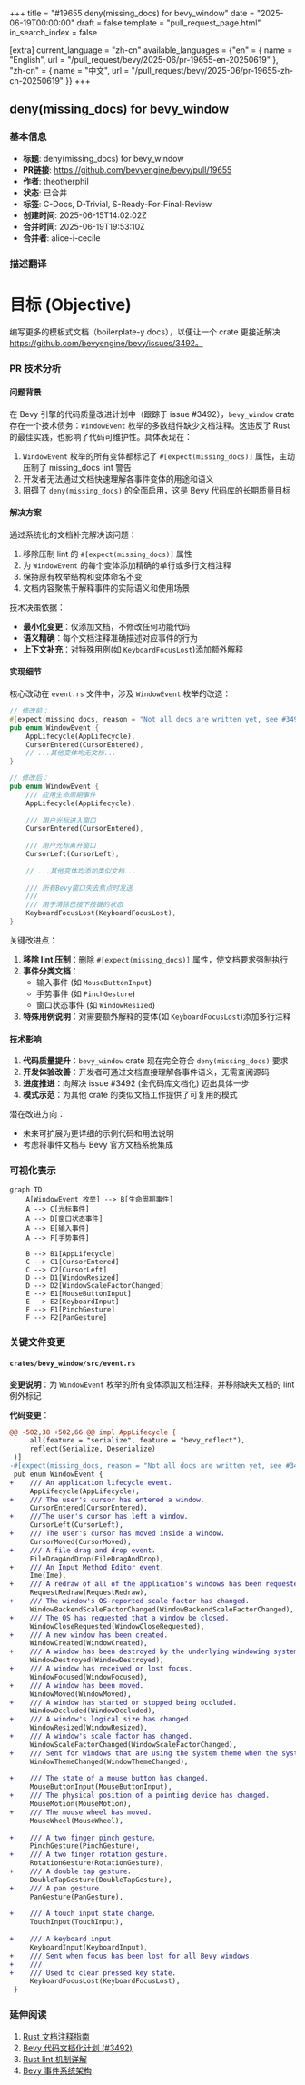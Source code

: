 +++
title = "#19655 deny(missing_docs) for bevy_window"
date = "2025-06-19T00:00:00"
draft = false
template = "pull_request_page.html"
in_search_index = false

[extra]
current_language = "zh-cn"
available_languages = {"en" = { name = "English", url = "/pull_request/bevy/2025-06/pr-19655-en-20250619" }, "zh-cn" = { name = "中文", url = "/pull_request/bevy/2025-06/pr-19655-zh-cn-20250619" }}
+++

## deny(missing_docs) for bevy_window

### 基本信息
- **标题**: deny(missing_docs) for bevy_window
- **PR链接**: https://github.com/bevyengine/bevy/pull/19655
- **作者**: theotherphil
- **状态**: 已合并
- **标签**: C-Docs, D-Trivial, S-Ready-For-Final-Review
- **创建时间**: 2025-06-15T14:02:02Z
- **合并时间**: 2025-06-19T19:53:10Z
- **合并者**: alice-i-cecile

### 描述翻译
# 目标 (Objective)

编写更多的模板式文档（boilerplate-y docs），以便让一个 crate 更接近解决 https://github.com/bevyengine/bevy/issues/3492。

### PR 技术分析

#### 问题背景
在 Bevy 引擎的代码质量改进计划中（跟踪于 issue #3492），`bevy_window` crate 存在一个技术债务：`WindowEvent` 枚举的多数组件缺少文档注释。这违反了 Rust 的最佳实践，也影响了代码可维护性。具体表现在：

1. `WindowEvent` 枚举的所有变体都标记了 `#[expect(missing_docs)]` 属性，主动压制了 missing_docs lint 警告
2. 开发者无法通过文档快速理解各事件变体的用途和语义
3. 阻碍了 `deny(missing_docs)` 的全面启用，这是 Bevy 代码库的长期质量目标

#### 解决方案
通过系统化的文档补充解决该问题：
1. 移除压制 lint 的 `#[expect(missing_docs)]` 属性
2. 为 `WindowEvent` 的每个变体添加精确的单行或多行文档注释
3. 保持原有枚举结构和变体命名不变
4. 文档内容聚焦于解释事件的实际语义和使用场景

技术决策依据：
- **最小化变更**：仅添加文档，不修改任何功能代码
- **语义精确**：每个文档注释准确描述对应事件的行为
- **上下文补充**：对特殊用例(如 `KeyboardFocusLost`)添加额外解释

#### 实现细节
核心改动在 `event.rs` 文件中，涉及 `WindowEvent` 枚举的改造：
```rust
// 修改前：
#[expect(missing_docs, reason = "Not all docs are written yet, see #3492.")]
pub enum WindowEvent {
    AppLifecycle(AppLifecycle),
    CursorEntered(CursorEntered),
    // ...其他变体均无文档...
}

// 修改后：
pub enum WindowEvent {
    /// 应用生命周期事件
    AppLifecycle(AppLifecycle),
    
    /// 用户光标进入窗口
    CursorEntered(CursorEntered),
    
    /// 用户光标离开窗口
    CursorLeft(CursorLeft),
    
    // ...其他变体均添加类似文档...
    
    /// 所有Bevy窗口失去焦点时发送
    ///
    /// 用于清除已按下按键的状态
    KeyboardFocusLost(KeyboardFocusLost),
}
```
关键改进点：
1. **移除 lint 压制**：删除 `#[expect(missing_docs)]` 属性，使文档要求强制执行
2. **事件分类文档**：
   - 输入事件 (如 `MouseButtonInput`)
   - 手势事件 (如 `PinchGesture`)
   - 窗口状态事件 (如 `WindowResized`)
3. **特殊用例说明**：对需要额外解释的变体(如 `KeyboardFocusLost`)添加多行注释

#### 技术影响
1. **代码质量提升**：`bevy_window` crate 现在完全符合 `deny(missing_docs)` 要求
2. **开发体验改善**：开发者可通过文档直接理解各事件语义，无需查阅源码
3. **进度推进**：向解决 issue #3492 (全代码库文档化) 迈出具体一步
4. **模式示范**：为其他 crate 的类似文档工作提供了可复用的模式

潜在改进方向：
- 未来可扩展为更详细的示例代码和用法说明
- 考虑将事件文档与 Bevy 官方文档系统集成

### 可视化表示

```mermaid
graph TD
    A[WindowEvent 枚举] --> B[生命周期事件]
    A --> C[光标事件]
    A --> D[窗口状态事件]
    A --> E[输入事件]
    A --> F[手势事件]
    
    B --> B1[AppLifecycle]
    C --> C1[CursorEntered]
    C --> C2[CursorLeft]
    D --> D1[WindowResized]
    D --> D2[WindowScaleFactorChanged]
    E --> E1[MouseButtonInput]
    E --> E2[KeyboardInput]
    F --> F1[PinchGesture]
    F --> F2[PanGesture]
```

### 关键文件变更

#### `crates/bevy_window/src/event.rs`
**变更说明**：为 `WindowEvent` 枚举的所有变体添加文档注释，并移除缺失文档的 lint 例外标记

**代码变更**：
```diff
@@ -502,38 +502,66 @@ impl AppLifecycle {
     all(feature = "serialize", feature = "bevy_reflect"),
     reflect(Serialize, Deserialize)
 )]
-#[expect(missing_docs, reason = "Not all docs are written yet, see #3492.")]
 pub enum WindowEvent {
+    /// An application lifecycle event.
     AppLifecycle(AppLifecycle),
+    /// The user's cursor has entered a window.
     CursorEntered(CursorEntered),
+    ///The user's cursor has left a window.
     CursorLeft(CursorLeft),
+    /// The user's cursor has moved inside a window.
     CursorMoved(CursorMoved),
+    /// A file drag and drop event.
     FileDragAndDrop(FileDragAndDrop),
+    /// An Input Method Editor event.
     Ime(Ime),
+    /// A redraw of all of the application's windows has been requested.
     RequestRedraw(RequestRedraw),
+    /// The window's OS-reported scale factor has changed.
     WindowBackendScaleFactorChanged(WindowBackendScaleFactorChanged),
+    /// The OS has requested that a window be closed.
     WindowCloseRequested(WindowCloseRequested),
+    /// A new window has been created.
     WindowCreated(WindowCreated),
+    /// A window has been destroyed by the underlying windowing system.
     WindowDestroyed(WindowDestroyed),
+    /// A window has received or lost focus.
     WindowFocused(WindowFocused),
+    /// A window has been moved.
     WindowMoved(WindowMoved),
+    /// A window has started or stopped being occluded.
     WindowOccluded(WindowOccluded),
+    /// A window's logical size has changed.
     WindowResized(WindowResized),
+    /// A window's scale factor has changed.
     WindowScaleFactorChanged(WindowScaleFactorChanged),
+    /// Sent for windows that are using the system theme when the system theme changes.
     WindowThemeChanged(WindowThemeChanged),
 
+    /// The state of a mouse button has changed.
     MouseButtonInput(MouseButtonInput),
+    /// The physical position of a pointing device has changed.
     MouseMotion(MouseMotion),
+    /// The mouse wheel has moved.
     MouseWheel(MouseWheel),
 
+    /// A two finger pinch gesture.
     PinchGesture(PinchGesture),
+    /// A two finger rotation gesture.
     RotationGesture(RotationGesture),
+    /// A double tap gesture.
     DoubleTapGesture(DoubleTapGesture),
+    /// A pan gesture.
     PanGesture(PanGesture),
 
+    /// A touch input state change.
     TouchInput(TouchInput),
 
+    /// A keyboard input.
     KeyboardInput(KeyboardInput),
+    /// Sent when focus has been lost for all Bevy windows.
+    ///
+    /// Used to clear pressed key state.
     KeyboardFocusLost(KeyboardFocusLost),
 }
```

### 延伸阅读
1. [Rust 文档注释指南](https://doc.rust-lang.org/rustdoc/how-to-write-documentation.html)
2. [Bevy 代码文档化计划 (#3492)](https://github.com/bevyengine/bevy/issues/3492)
3. [Rust lint 机制详解](https://doc.rust-lang.org/rustc/lints/index.html)
4. [Bevy 事件系统架构](https://bevy-cheatbook.github.io/programming/events.html)